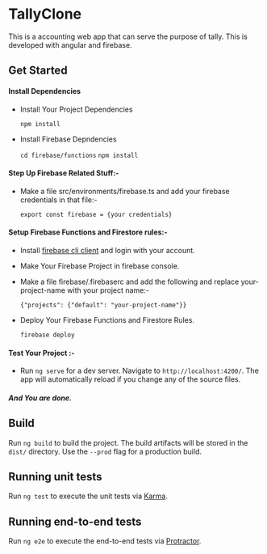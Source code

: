 # TallyClone

This is a accounting web app that can serve the purpose of tally. This is developed with angular and firebase.

## Get Started

#### Install Dependencies

- Install Your Project Dependencies

  `npm install`

- Install Firebase Depndencies

  `cd firebase/functions`
  `npm install`

#### Step Up Firebase Related Stuff:-

- Make a file src/environments/firebase.ts and add your firebase credentials in that file:-

  `export const firebase = {your credentials}`

#### Setup Firebase Functions and Firestore rules:-

- Install [firebase cli client](https://firebase.google.com/docs/cli) and login with your account.

- Make Your Firebase Project in firebase console.

- Make a file firebase/.firebaserc and add the following and replace your-project-name with your project name:-

  `{"projects": {"default": "your-project-name"}}`

- Deploy Your Firebase Functions and Firestore Rules.

  `firebase deploy`

#### Test Your Project :-

- Run `ng serve` for a dev server. Navigate to `http://localhost:4200/`. The app will automatically reload if you change any of the source files.

##### And You are done.

## Build

Run `ng build` to build the project. The build artifacts will be stored in the `dist/` directory. Use the `--prod` flag for a production build.

## Running unit tests

Run `ng test` to execute the unit tests via [Karma](https://karma-runner.github.io).

## Running end-to-end tests

Run `ng e2e` to execute the end-to-end tests via [Protractor](http://www.protractortest.org/).
